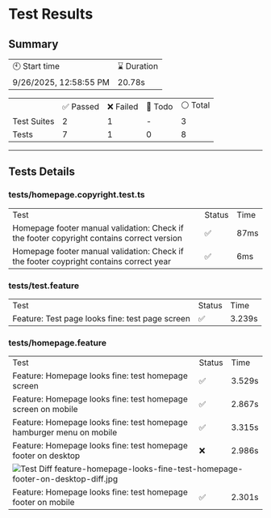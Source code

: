 


<h1>Test Results</h1>
<h2>Summary</h2>
<table>
  <tbody>
  <tr><td>🕙 Start time</td><td>⌛ Duration</td></tr>
  <tr><td>9/26/2025, 12:58:55 PM</td><td>20.78s</td></tr>
  </tbody>
</table>
<table>
  <tbody>
  <tr><td></td><td>✅ Passed</td><td>❌ Failed</td><td>🚧 Todo</td><td>⚪ Total</td></tr>
  <tr><td>Test Suites</td><td>2</td><td>1</td><td>-</td><td>3</td></tr>
  <tr><td>Tests</td><td>7</td><td>1</td><td>0</td><td>8</td></tr>
  </tbody>
</table><hr/>
  <h2>Tests Details</h2><h3>tests/homepage.copyright.test.ts</h3>
    <table>
      <tbody>
      <tr><td>Test</td><td>Status</td><td>Time</td></tr><tr><td>Homepage footer manual validation: Check if the footer copyright contains correct version</td><td>✅</td><td>87ms</td></tr><tr><td>Homepage footer manual validation: Check if the footer coypright contains correct year</td><td>✅</td><td>6ms</td></tr></tbody>
    </table><h3>tests/test.feature</h3>
    <table>
      <tbody>
      <tr><td>Test</td><td>Status</td><td>Time</td></tr><tr><td>Feature: Test page looks fine: test page screen</td><td>✅</td><td>3.239s</td></tr></tbody>
    </table><h3>tests/homepage.feature</h3>
    <table>
      <tbody>
      <tr><td>Test</td><td>Status</td><td>Time</td></tr><tr><td>Feature: Homepage looks fine: test homepage screen</td><td>✅</td><td>3.529s</td></tr><tr><td>Feature: Homepage looks fine: test homepage screen on mobile</td><td>✅</td><td>2.867s</td></tr><tr><td>Feature: Homepage looks fine: test homepage hamburger menu on mobile</td><td>✅</td><td>3.315s</td></tr><tr><td>Feature: Homepage looks fine: test homepage footer on desktop</td><td>❌</td><td>2.986s</td></tr><tr>
    <td colspan="3"><img src="https:/github.com/exadel-inc/esl/blob/diff-report/NaN?raw=true" alt="Test Diff feature-homepage-looks-fine-test-homepage-footer-on-desktop-diff.jpg"/></td>
  </tr><tr><td>Feature: Homepage looks fine: test homepage footer on mobile</td><td>✅</td><td>2.301s</td></tr></tbody>
    </table>